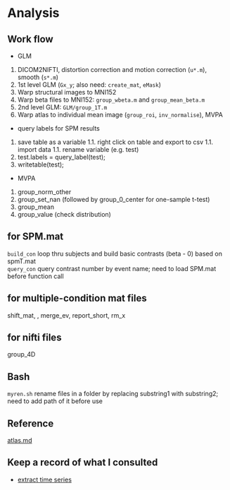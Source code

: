 # Analysis

## Work flow
* GLM
1. DICOM2NIFTI, distortion correction and motion correction (`u*.m`), smooth (`s*.m`)
1. 1st level GLM (`Gx_y`; also need: `create_mat`, `eMask`)
1. Warp structural images to MNI152
1. Warp beta files to MNI152: `group_wbeta.m` and `group_mean_beta.m`
1. 2nd level GLM: `GLM/group_1T.m`
1. Warp atlas to individual mean image (`group_roi`, `inv_normalise`), MVPA

* query labels for SPM results
1. save table as a variable
1.1. right click on table and export to csv
1.1. import data
1.1. rename variable (e.g. test)
1. test.labels = query_label(test);
1. writetable(test);


* MVPA
1. group_norm_other
1. group_set_nan (followed by group_0_center for one-sample t-test)
1. group_mean
1. group_value (check distribution)

## for SPM.mat
`build_con` loop thru subjects and build basic contrasts (beta - 0) based on spmT.mat  
`query_con` query contrast number by event name; need to load SPM.mat before function call

## for multiple-condition mat files
shift_mat, , merge_ev, report_short, rm_x

## for nifti files
group_4D

## Bash
`myren.sh` rename files in a folder by replacing substring1 with substring2; need to add path of it before use

## Reference
[atlas.md](https://github.com/ywwang-notes/Analysis/blob/master/atlas.md)

## Keep a record of what I consulted
* [extract time series](https://en.wikibooks.org/wiki/SPM/Timeseries_extraction)

